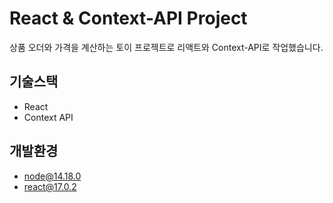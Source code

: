 # React & Context-API Project
상품 오더와 가격을 계산하는 토이 프로젝트로 리액트와 Context-API로 작업했습니다.

## 기술스택 
- React
- Context API


## 개발환경 
- node@14.18.0 
- react@17.0.2
